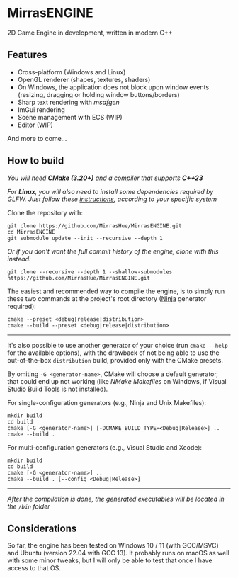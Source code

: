 # MirrasENGINE

2D Game Engine in development, written in modern C++

## Features

* Cross-platform (Windows and Linux)
* OpenGL renderer (shapes, textures, shaders)
* On Windows, the application does not block upon window events (resizing, dragging or holding window buttons/borders)
* Sharp text rendering with _msdfgen_
* ImGui rendering
* Scene management with ECS (WIP)
* Editor (WIP)

And more to come...

## How to build

_You will need **CMake (3.20+)** and a compiler that supports **C++23**_

_For **Linux**, you will also need to install some dependencies required by GLFW. Just follow these [instructions](https://www.glfw.org/docs/latest/compile_guide.html#compile_deps), according to your specific system_

Clone the repository with:

    git clone https://github.com/MirrasHue/MirrasENGINE.git
    cd MirrasENGINE
    git submodule update --init --recursive --depth 1

_Or if you don't want the full commit history of the engine, clone with this instead:_

    git clone --recursive --depth 1 --shallow-submodules https://github.com/MirrasHue/MirrasENGINE.git

The easiest and recommended way to compile the engine, is to simply run these two commands at the project's root directory ([Ninja](https://github.com/ninja-build/ninja) generator required):

    cmake --preset <debug|release|distribution>
    cmake --build --preset <debug|release|distribution>

---

It's also possible to use another generator of your choice (run `cmake --help` for the available options), with the drawback of not being able to use the out-of-the-box `distribution` build, provided only with the CMake presets.

By omiting `-G <generator-name>`, CMake will choose a default generator, that could end up not working (like _NMake Makefiles_ on Windows, if Visual Studio Build Tools is not installed).

For single-configuration generators (e.g., Ninja and Unix Makefiles):

    mkdir build
    cd build
    cmake [-G <generator-name>] [-DCMAKE_BUILD_TYPE=<Debug|Release>] ..
    cmake --build .

For multi-configuration generators (e.g., Visual Studio and Xcode):

    mkdir build
    cd build
    cmake [-G <generator-name>] ..
    cmake --build . [--config <Debug|Release>]

---

_After the compilation is done, the generated executables will be located in the `/bin` folder_


## Considerations

So far, the engine has been tested on Windows 10 / 11 (with GCC/MSVC) and Ubuntu (version 22.04 with GCC 13). It probably runs on macOS as well with some minor tweaks, but I will only be able to test that once I have access to that OS.
